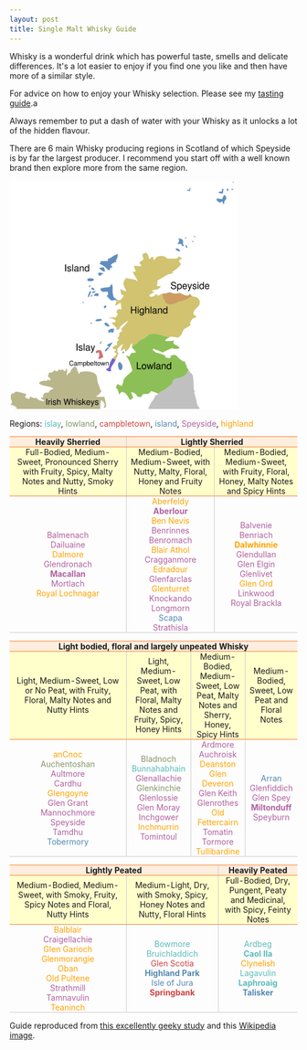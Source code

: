 ```yaml
---
layout: post
title: Single Malt Whisky Guide
---
```


<style type="text/css">
  /* Malt colours */
  .islay {
    color: #5ABBB9
  }

  .lowland {
    color: #859567
  }

  .campbletown {
    color: #CF4040
  }

  .island {
    color: #5487B1
  }

  .speyside {
    color: #AF609E
  }

  .highland {
    color: #FFA200
  }

  .owned {
    font-weight: bold;
  }

  th {
    padding: 0 0.5em;
    text-align: left;
  }

  tr.yellow td {
    border-top: 1px solid #FB7A31;
    border-bottom: 1px solid #FB7A31;
    background: #FFC;
  }

  tr.classification td {
    border-top: 1px solid #FB7A31;
    border-bottom: 1px solid #FB7A31;
    background: #FED;
    text-align: center;
    font-weight: bold;
  }

  td {
    border-bottom: 1px solid #CCC;
    padding: 0 0.5em;
    text-align: center;
  }

  td:first-child {
    width: 190px;
    text-align: center;
  }

  td+td {
    border-left: 1px solid #CCC;
    text-align: center;
  }
</style>

Whisky is a wonderful drink which has powerful taste, smells and delicate differences. It's a lot easier to enjoy if
you find one you like and then have more of a similar style.

For advice on how to enjoy your Whisky selection. Please see my <a
  href="{% post_url /personal/2010-11-08-how-to-enjoy-whisky %}">tasting guide</a>.a

Always remember to put a dash of water with your Whisky as it unlocks a lot of the hidden flavour.

There are 6 main Whisky producing regions in Scotland of which Speyside is by far the largest producer. I recommend you
start off with a well known brand then explore more from the same region.

<img src="/images/2009/scotch_regions.png" width="400" height="400">

Regions: <span class="islay">islay</span>, <span class="lowland">lowland</span>, <span
  class="campbletown">campbletown</span>, <span class="island">island</span>, <span class="speyside">Speyside</span>,
<span class="highland">highland</span>

<table>
  <tr class="classification">
    <td>Heavily Sherried</td>
    <td colspan="2">Lightly Sherried</td>
  </tr>
  <tr class="yellow">
    <td>Full-Bodied, Medium-Sweet, Pronounced Sherry with Fruity, Spicy, Malty Notes and Nutty, Smoky Hints</td>
    <td>Medium-Bodied, Medium-Sweet, with Nutty, Malty, Floral, Honey and Fruity Notes</td>
    <td>Medium-Bodied, Medium-Sweet, with Fruity, Floral, Honey, Malty Notes and Spicy Hints</td>
  </tr>
  <tr>
    <td>
      <span class="speyside">Balmenach</span><br />
      <span class="speyside">Dailuaine</span><br />
      <span class="highland">Dalmore</span><br />
      <span class="speyside">Glendronach</span><br />
      <span class="speyside owned">Macallan</span><br />
      <span class="speyside">Mortlach</span><br />
      <span class="highland">Royal Lochnagar</span><br />
    </td>
    <td>
      <span class="highland">Aberfeldy</span><br />
      <span class="speyside owned">Aberlour</span><br />
      <span class="highland">Ben Nevis</span><br />
      <span class="speyside">Benrinnes</span><br />
      <span class="speyside">Benromach</span><br />
      <span class="highland">Blair Athol</span><br />
      <span class="speyside">Cragganmore</span><br />
      <span class="highland">Edradour</span><br />
      <span class="speyside">Glenfarclas</span><br />
      <span class="highland">Glenturret</span><br />
      <span class="speyside">Knockando</span><br />
      <span class="speyside">Longmorn</span><br />
      <span class="island">Scapa</span><br />
      <span class="speyside">Strathisla</span><br />
    </td>
    <td>
      <span class="speyside">Balvenie</span><br />
      <span class="speyside">Benriach</span><br />
      <span class="highland owned">Dalwhinnie</span><br />
      <span class="speyside">Glendullan</span><br />
      <span class="speyside">Glen Elgin</span><br />
      <span class="speyside">Glenlivet</span><br />
      <span class="highland">Glen Ord</span><br />
      <span class="speyside">Linkwood</span><br />
      <span class="speyside">Royal Brackla</span><br />
    </td>
  </tr>
</table>

<table>
  <tr class="classification">
    <td colspan="4">Light bodied, floral and largely unpeated Whisky</td>
  </tr>
  <tr class="yellow">
    <td>Light, Medium-Sweet, Low or No Peat, with Fruity, Floral, Malty Notes and Nutty Hints</td>
    <td>Light, Medium-Sweet, Low Peat, with Floral, Malty Notes and Fruity, Spicy, Honey Hints</td>
    <td>Medium-Bodied, Medium-Sweet, Low Peat, Malty Notes and Sherry, Honey, Spicy Hints</td>
    <td>Medium-Bodied, Sweet, Low Peat and Floral Notes</td>
  </tr>
  <tr>
    <td>
      <span class="highland">anCnoc</span><br />
      <span class="lowland">Auchentoshan</span><br />
      <span class="speyside">Aultmore</span><br />
      <span class="speyside">Cardhu</span><br />
      <span class="highland">Glengoyne</span><br />
      <span class="speyside">Glen Grant</span><br />
      <span class="speyside">Mannochmore</span><br />
      <span class="speyside">Speyside</span><br />
      <span class="speyside">Tamdhu</span><br />
      <span class="island">Tobermory</span><br />
    </td>
    <td>
      <span class="lowland">Bladnoch</span><br />
      <span class="islay">Bunnahabhain</span><br />
      <span class="speyside">Glenallachie</span><br />
      <span class="lowland">Glenkinchie</span><br />
      <span class="speyside">Glenlossie</span><br />
      <span class="speyside">Glen Moray</span><br />
      <span class="speyside">Inchgower</span><br />
      <span class="highland">Inchmurrin</span><br />
      <span class="speyside">Tomintoul</span><br />
    </td>
    <td>
      <span class="speyside">Ardmore</span><br />
      <span class="speyside">Auchroisk</span><br />
      <span class="highland">Deanston</span><br />
      <span class="highland">Glen Deveron</span><br />
      <span class="speyside">Glen Keith</span><br />
      <span class="speyside">Glenrothes</span><br />
      <span class="highland">Old Fettercairn</span><br />
      <span class="speyside">Tomatin</span><br />
      <span class="speyside">Tormore</span><br />
      <span class="highland">Tullibardine</span><br />
    </td>
    <td>
      <span class="island">Arran</span><br />
      <span class="speyside">Glenfiddich</span><br />
      <span class="speyside">Glen Spey</span><br />
      <span class="speyside owned">Miltonduff</span><br />
      <span class="speyside">Speyburn</span><br />
    </td>
  </tr>
</table>

<table>
  <tr class="classification">
    <td colspan="2">Lightly Peated</td>
    <td>Heavily Peated</td>
  </tr>
  <tr class="yellow">
    <td>Medium-Bodied, Medium-Sweet, with Smoky, Fruity, Spicy Notes and Floral, Nutty Hints</td>
    <td>Medium-Light, Dry, with Smoky, Spicy, Honey Notes and Nutty, Floral Hints</td>
    <td>Full-Bodied, Dry, Pungent, Peaty and Medicinal, with Spicy, Feinty Notes</td>
  </tr>
  <tr>
    <td>
      <span class="highland">Balblair</span><br />
      <span class="speyside">Craigellachie</span><br />
      <span class="highland">Glen Garioch</span><br />
      <span class="highland">Glenmorangie</span><br />
      <span class="highland">Oban</span><br />
      <span class="highland">Old Pultene</span><br />
      <span class="speyside">Strathmill</span><br />
      <span class="speyside">Tamnavulin</span><br />
      <span class="highland">Teaninch</span><br />
    </td>
    <td>
      <span class="islay">Bowmore</span><br />
      <span class="islay">Bruichladdich</span><br />
      <span class="campbletown">Glen Scotia</span><br />
      <span class="island owned">Highland Park</span><br />
      <span class="island">Isle of Jura</span><br />
      <span class="campbletown owned">Springbank</span><br />
    </td>
    <td>
      <span class="islay">Ardbeg</span><br />
      <span class="islay owned">Caol Ila</span><br />
      <span class="highland">Clynelish</span><br />
      <span class="islay">Lagavulin</span><br />
      <span class="islay owned">Laphroaig</span><br />
      <span class="island owned">Talisker</span><br />
    </td>
  </tr>
</table>

Guide reproduced from <a href="http://www.whiskyclassified.com/classification.html">this excellently geeky study</a> and
this <a href="http://en.wikipedia.org/wiki/File:Scotch_regions.svg">Wikipedia image</a>.
